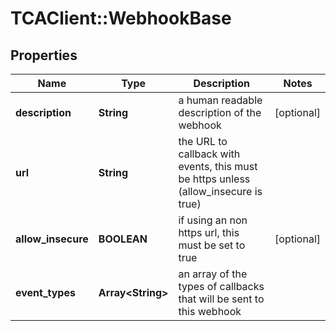# TCAClient::WebhookBase

## Properties
Name | Type | Description | Notes
------------ | ------------- | ------------- | -------------
**description** | **String** | a human readable description of the webhook | [optional] 
**url** | **String** | the URL to callback with events, this must be https unless (allow_insecure is true) | 
**allow_insecure** | **BOOLEAN** | if using an non https url, this must be set to true | [optional] 
**event_types** | **Array&lt;String&gt;** | an array of the types of callbacks that will be sent to this webhook | 

